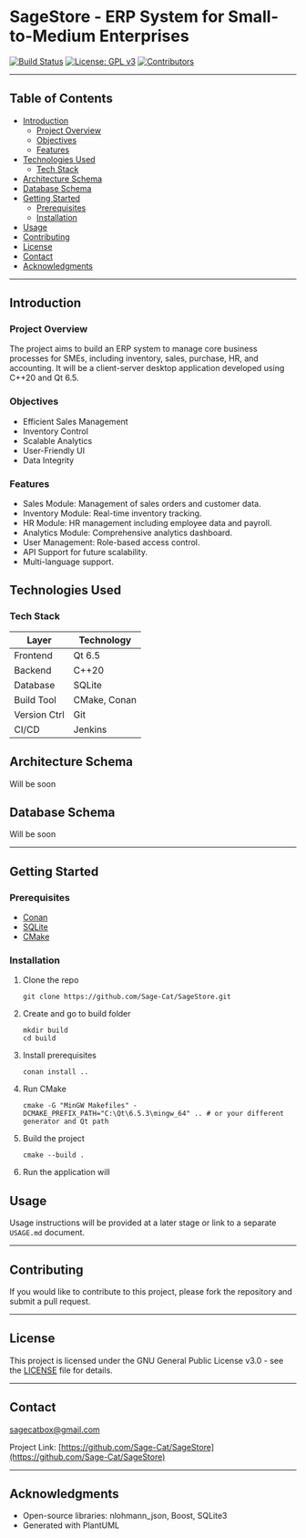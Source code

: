 # SageStore - ERP System for Small-to-Medium Enterprises

[![Build Status](https://img.shields.io/badge/build-passing-brightgreen)](LINK_TO_BUILD)
[![License: GPL v3](https://img.shields.io/badge/License-GPL%20v3-blue.svg)](https://www.gnu.org/licenses/gpl-3.0)
[![Contributors](https://img.shields.io/github/contributors/Sage-Cat/SageStore)](https://github.com/Sage-Cat/SageStore/contributors)

---

## Table of Contents

- [Introduction](#introduction)
  - [Project Overview](#project-overview)
  - [Objectives](#objectives)
  - [Features](#features)
- [Technologies Used](#technologies-used)
  - [Tech Stack](#tech-stack)
- [Architecture Schema](#database-schema)
- [Database Schema](#database-schema)
- [Getting Started](#getting-started)
  - [Prerequisites](#prerequisites)
  - [Installation](#installation)
- [Usage](#usage)
- [Contributing](#contributing)
- [License](#license)
- [Contact](#contact)
- [Acknowledgments](#acknowledgments)

---

## Introduction

### Project Overview

The project aims to build an ERP system to manage core business processes for SMEs, including inventory, sales, purchase, HR, and accounting. It will be a client-server desktop application developed using C++20 and Qt 6.5.

### Objectives

- Efficient Sales Management
- Inventory Control
- Scalable Analytics
- User-Friendly UI
- Data Integrity

### Features

- Sales Module: Management of sales orders and customer data.
- Inventory Module: Real-time inventory tracking.
- HR Module: HR management including employee data and payroll.
- Analytics Module: Comprehensive analytics dashboard.
- User Management: Role-based access control.
- API Support for future scalability.
- Multi-language support.

## Technologies Used

### Tech Stack

| Layer        | Technology   |
| ------------ | ------------ |
| Frontend     | Qt 6.5       |
| Backend      | C++20        |
| Database     | SQLite       |
| Build Tool   | CMake, Conan |
| Version Ctrl | Git          |
| CI/CD        | Jenkins      |

## Architecture Schema

Will be soon

## Database Schema

Will be soon

---

## Getting Started

### Prerequisites

- [Conan](https://conan.io/)
- [SQLite](https://www.sqlite.org/index.html)
- [CMake](https://cmake.org/)

### Installation

1. Clone the repo

   ```
   git clone https://github.com/Sage-Cat/SageStore.git
   ```

2. Create and go to build folder

   ```
   mkdir build
   cd build
   ```

3. Install prerequisites

   ```
   conan install ..
   ```

4. Run CMake

   ```
   cmake -G "MinGW Makefiles" -DCMAKE_PREFIX_PATH="C:\Qt\6.5.3\mingw_64" .. # or your different generator and Qt path
   ```

5. Build the project

   ```
   cmake --build .
   ```

6. Run the application
   will

## Usage

Usage instructions will be provided at a later stage or link to a separate `USAGE.md` document.

---

## Contributing

If you would like to contribute to this project, please fork the repository and submit a pull request.

---

## License

This project is licensed under the GNU General Public License v3.0 - see the [LICENSE](LICENSE) file for details.

---

## Contact

sagecatbox@gmail.com

Project Link: [https://github.com/Sage-Cat/SageStore](https://github.com/Sage-Cat/SageStore)

---

## Acknowledgments

- Open-source libraries: nlohmann_json, Boost, SQLite3
- Generated with PlantUML
